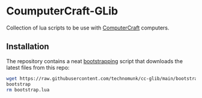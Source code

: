 # CoumputerCraft-GLib

Collection of lua scripts to be use with [ComputerCraft](http://www.computercraft.info/) computers.

## Installation

The repository contains a neat [bootstrapping](bootstrap.lua) script that downloads the latest files from this repo:
```sh
wget https://raw.githubusercontent.com/technomunk/cc-glib/main/bootstrap.lua
bootstrap
rm bootstrap.lua
```
